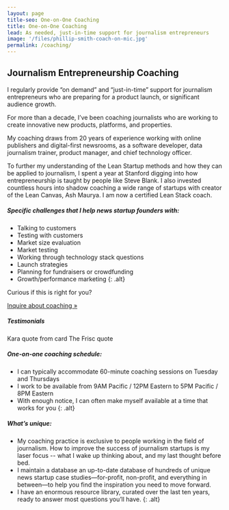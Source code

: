 ```yaml
---
layout: page
title-seo: One-on-One Coaching
title: One-on-One Coaching
lead: As needed, just-in-time support for journalism entrepreneurs
image: '/files/phillip-smith-coach-on-mic.jpg'
permalink: /coaching/
---
```


## Journalism Entrepreneurship Coaching

I regularly provide “on demand” and “just-in-time” support for journalism entrepreneurs who are preparing for a product launch, or significant audience growth.

For more than a decade, I’ve been coaching journalists who are working to create innovative new products, platforms, and properties.

My coaching draws from 20 years of experience working with online publishers and digital-first newsrooms, as a software developer, data journalism trainer, product manager, and chief technology officer. 

To further my understanding of the Lean Startup methods and how they can be applied to journalism, I spent a year at Stanford digging into how entrepreneurship is taught by people like Steve Blank. I also invested countless hours into shadow coaching a wide range of startups with creator of the Lean Canvas, Ash Maurya. I am now a certified Lean Stack coach.


##### Specific challenges that I help news startup founders with: 
* Talking to customers
* Testing with customers
* Market size evaluation
* Market testing
* Working through technology stack questions
* Launch strategies
* Planning for fundraisers or crowdfunding
* Growth/performance marketing
{: .alt}

Curious if this is right for you? 

<a href="#" class="button secondary">Inquire about coaching &raquo;</a>

##### Testimonials
Kara quote from card
The Frisc quote

##### One-on-one coaching schedule:
* I can typically accommodate 60-minute coaching sessions on Tuesday and Thursdays
* I work to be available from 9AM Pacific / 12PM Eastern to 5PM Pacific / 8PM Eastern 
* With enough notice, I can often make myself available at a time that works for you
{: .alt}

##### What’s unique:
* My coaching practice is exclusive to people working in the field of journalism. How to improve the success of journalism startups is my laser focus -- what I wake up thinking about, and my last thought before bed.
* I maintain a database an up-to-date database of hundreds of unique news startup case studies&mdash;for-profit, non-profit, and everything in between&mdash;to help you find the inspiration you need to move forward.
* I have an enormous resource library, curated over the last ten years, ready to answer most questions you’ll have.
{: .alt}

